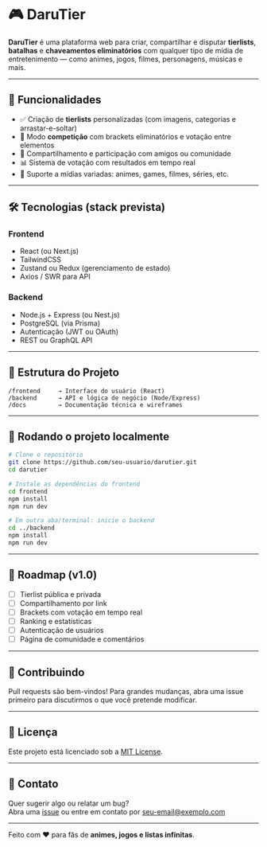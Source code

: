 # 🎮 DaruTier

**DaruTier** é uma plataforma web para criar, compartilhar e disputar **tierlists**, **batalhas** e **chaveamentos eliminatórios** com qualquer tipo de mídia de entretenimento — como animes, jogos, filmes, personagens, músicas e mais.

---

## 🌟 Funcionalidades

- ✅ Criação de **tierlists** personalizadas (com imagens, categorias e arrastar-e-soltar)
- 🥇 Modo **competição** com brackets eliminatórios e votação entre elementos
- 👥 Compartilhamento e participação com amigos ou comunidade
- 📊 Sistema de votação com resultados em tempo real
- 🧠 Suporte a mídias variadas: animes, games, filmes, séries, etc.

---

## 🛠️ Tecnologias (stack prevista)

### Frontend
- React (ou Next.js)
- TailwindCSS
- Zustand ou Redux (gerenciamento de estado)
- Axios / SWR para API

### Backend
- Node.js + Express (ou Nest.js)
- PostgreSQL (via Prisma)
- Autenticação (JWT ou OAuth)
- REST ou GraphQL API

---

## 📁 Estrutura do Projeto

```
/frontend     → Interface do usuário (React)
/backend      → API e lógica de negócio (Node/Express)
/docs         → Documentação técnica e wireframes
```

---

## 🚀 Rodando o projeto localmente

```bash
# Clone o repositório
git clone https://github.com/seu-usuario/darutier.git
cd darutier

# Instale as dependências do frontend
cd frontend
npm install
npm run dev

# Em outra aba/terminal: inicie o backend
cd ../backend
npm install
npm run dev
```

---

## 📌 Roadmap (v1.0)

- [ ] Tierlist pública e privada
- [ ] Compartilhamento por link
- [ ] Brackets com votação em tempo real
- [ ] Ranking e estatísticas
- [ ] Autenticação de usuários
- [ ] Página de comunidade e comentários

---

## 🤝 Contribuindo

Pull requests são bem-vindos! Para grandes mudanças, abra uma issue primeiro para discutirmos o que você pretende modificar.

---

## 📄 Licença

Este projeto está licenciado sob a [MIT License](LICENSE).

---

## 💬 Contato

Quer sugerir algo ou relatar um bug?  
Abra uma [issue](https://github.com/seu-usuario/darutier/issues) ou entre em contato por [seu-email@exemplo.com](mailto:seu-email@exemplo.com)

---

Feito com ❤️ para fãs de **animes, jogos e listas infinitas**.
